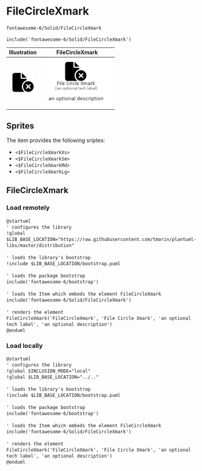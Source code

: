 # FileCircleXmark


```text
fontawesome-6/Solid/FileCircleXmark
```

```text
include('fontawesome-6/Solid/FileCircleXmark')
```



| Illustration | FileCircleXmark |
| :---: | :---: |
| ![illustration for Illustration](../../fontawesome-6/Solid/FileCircleXmark.png) | ![illustration for FileCircleXmark](../../fontawesome-6/Solid/FileCircleXmark.Local.png) |



## Sprites
The item provides the following sriptes:

- `<$FileCircleXmarkXs>`
- `<$FileCircleXmarkSm>`
- `<$FileCircleXmarkMd>`
- `<$FileCircleXmarkLg>`





## FileCircleXmark

### Load remotely
```plantuml
@startuml
' configures the library
!global $LIB_BASE_LOCATION="https://raw.githubusercontent.com/tmorin/plantuml-libs/master/distribution"

' loads the library's bootstrap
!include $LIB_BASE_LOCATION/bootstrap.puml

' loads the package bootstrap
include('fontawesome-6/bootstrap')

' loads the Item which embeds the element FileCircleXmark
include('fontawesome-6/Solid/FileCircleXmark')

' renders the element
FileCircleXmark('FileCircleXmark', 'File Circle Xmark', 'an optional tech label', 'an optional description')
@enduml
```

### Load locally
```plantuml
@startuml
' configures the library
!global $INCLUSION_MODE="local"
!global $LIB_BASE_LOCATION="../.."

' loads the library's bootstrap
!include $LIB_BASE_LOCATION/bootstrap.puml

' loads the package bootstrap
include('fontawesome-6/bootstrap')

' loads the Item which embeds the element FileCircleXmark
include('fontawesome-6/Solid/FileCircleXmark')

' renders the element
FileCircleXmark('FileCircleXmark', 'File Circle Xmark', 'an optional tech label', 'an optional description')
@enduml
```

